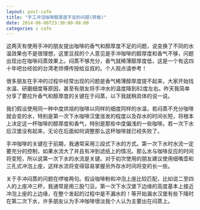 ```yaml
---
layout: post-cafe
title: "手工冲泡咖啡醇厚度不足的问题(转载)"
date: 2014-06-06T23:30:00-08:00
categories : cafe
---
```

这两天有使用手冲的朋友提出咖啡的香气和醇厚度不足的问题，说变换了不同的水温效果也不是很理想，这里豆叔的个人意见是手冲咖啡的醇厚度和香气不够，问题出现出在咖啡闷蒸效果上。闷蒸不够充分，香气就稀薄醇厚度低，这是一个有这四十年吧台经验的台湾老师傅传授给豆叔的。个人观点请参考！



很多朋友在手冲的过程中经常出现的问题是香气稀薄醇厚度提不起来，大家开始找水温、研磨细度等原因，甚至有朋友将手冲水的温度降到82度左右。昨天我简单分享了要拉升香气和醇厚度的关键在于闷蒸，以下我就稍具体的说一说。



我们假设使用同一种中度烘焙的咖啡以同样的细度同样的水温，若闷蒸不充分咖啡就会变的水，特别是第一次下水咖啡汉堡涨发的程度以及存水的时间长短，将根本上决定这一杯咖啡的醇厚度和香气，特别是那些中度偏浅的一些咖啡。若一次下水后汉堡没有起来，无论在后面如何调整那么这杯咖啡就已经失败了。



手冲咖啡的关键在于前期，我通常采用三段式下水的方式。第一次下水时水流一定要充分的控制，如果水流大了并且有冲到滤纸上的情况。那么水与咖啡反应的时间将变短，所以说第一次下水的水流是关键。对于初次使用的朋友建议使用细嘴壶和三孔式冲泡上座，这样水流将变得容易掌握另外存水时间将变的长一些。



关于手冲闷蒸的问题在啰唆两句。假设咖啡粉和冲泡上座比较匹配，比如说二至四人的上座冲三杯，我通常是用三股勺豆。第一次下水汉堡下边缘的高度基本上接近冲泡上座的上边缘，在整个发起的过程中是不漏水的！等开始漏水汉堡有些下降时在第二次下水，许多朋友认为手冲咖啡很淡我个人认为主要出在闷蒸上。
